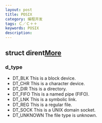 ```yaml
---
layout: post
title: POSIX
category: 编程开发
tags: Ｃ／Ｃ＋＋
keywords: POSIX
description: 
---
```


## struct dirent[More](http://stackoverflow.com/questions/10376056/sys-stat-s-isdirm-with-struct-dirent)
### d_type
* DT_BLK      This is a block device.
* DT_CHR      This is a character device.
* DT_DIR      This is a directory.
* DT_FIFO     This is a named pipe (FIFO).
* DT_LNK      This is a symbolic link.
* DT_REG      This is a regular file.
* DT_SOCK     This is a UNIX domain socket.
* DT_UNKNOWN  The file type is unknown.

